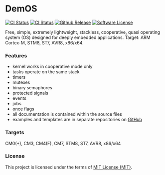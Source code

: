 # DemOS
  [![CI Status](https://github.com/stateos/DemOS/actions/workflows/test.yml/badge.svg)](https://github.com/stateos/DemOS/actions/workflows/test.yml)
  [![CI Status](https://github.com/stateos/DemOS/workflows/CI/badge.svg)](https://github.com/stateos/DemOS/actions)
  [![Github Release](https://img.shields.io/github/release/stateos/DemOS.svg)](https://github.com/stateos/DemOS/releases)
  [![Software License](https://img.shields.io/github/license/stateos/DemOS.svg)](https://opensource.org/licenses/MIT)

Free, simple, extremely lightweight, stackless, cooperative, quasi operating system (OS) designed for deeply embedded applications.
Target: ARM Cortex-M, STM8, ST7, AVR8, x86/x64.

### Features

- kernel works in cooperative mode only
- tasks operate on the same stack
- timers
- mutexes
- binary semaphores
- protected signals
- events
- jobs
- once flags
- all documentation is contained within the source files
- examples and templates are in separate repositories on [GitHub](https://github.com/stateos)

### Targets

CM0(+), CM3, CM4(F), CM7, STM8, ST7, AVR8, x86/x64

### License

This project is licensed under the terms of [MIT License (MIT)](https://opensource.org/licenses/MIT).
